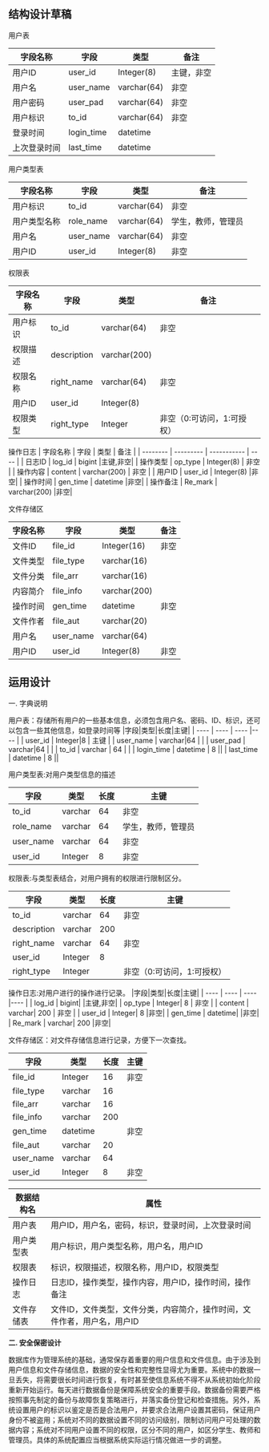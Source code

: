 

结构设计草稿
---

用户表

|字段名称|字段|类型|备注|
| ---- | ---- | ---- | ---- |
| 用户ID | user_id | Integer(8) | 主键，非空 |
| 用户名 | user_name | varchar(64) | 非空 |
| 用户密码 | user_pad | varchar(64) | 非空 |
| 用户标识 | to_id | varchar(64) | 非空       |
| 登录时间 | login_time | datetime |            |
| 上次登录时间 | last_time | datetime |  |





用户类型表

| 字段名称 | 字段      | 类型        | 备注 |
| -------- | --------- | ----------- | ---- |
| 用户标识 | to_id     | varchar(64) | 非空 |
| 用户类型名称 | role_name | varchar(64) | 学生，教师，管理员 |
| 用户名 | user_name | varchar(64) | 非空 |
| 用户ID | user_id | Integer(8) | 非空 |



权限表

| 字段名称 | 字段      | 类型        | 备注 |
| -------- | --------- | ----------- | ---- |
| 用户标识 | to_id     | varchar(64) | 非空 |
| 权限描述| description | varchar(200) ||
| 权限名称| right_name | varchar(64) |非空|
| 用户ID | user_id | Integer(8) ||
| 权限类型 | right_type | Integer | 非空（0:可访问，1:可授权） |



操作日志
| 字段名称 | 字段      | 类型        | 备注 |
| -------- | --------- | ----------- | ---- |
| 日志ID | log_id | bigint |主键,非空|
| 操作类型 | op_type | Integer(8) | 非空      |
| 操作内容 | content | varchar(200) | 非空      |
| 用户ID | user_id  | Integer(8)   |非空|
| 操作时间 | gen_time | datetime |非空|
| 操作备注 | Re_mark | varchar(200) |非空|



文件存储区

| 字段名称 | 字段      | 类型        | 备注 |
| -------- | --------- | ----------- | ---- |
| 文件ID | file_id | Integer(16) |非空|
| 文件类型 | file_type | varchar(16) |      |
| 文件分类 | file_arr | varchar(16) ||
| 内容简介 | file_info | varchar(200) ||
| 操作时间 | gen_time  | datetime     |非空|
| 文件作者 | file_aut  | varchar(20) ||
| 用户名   | user_name | varchar(64)  ||
| 用户ID | user_id | Integer(8) |非空|







运用设计
---




一. 字典说明

用户表：存储所有用户的一些基本信息，必须包含用户名、密码、ID、标识，还可以包含一些其他信息，如登录时间等
|字段|类型|长度|主键|
| ---- | ---- | ---- |---- |
| user_id | Integer|8 | 主键 |
| user_name | varchar|64 |  |
| user_pad | varchar|64 |  |
| to_id | varchar | 64   |        |
| login_time | datetime | 8 ||
| last_time | datetime | 8 ||


用户类型表:对用户类型信息的描述

|字段|类型|长度|主键|
| ---- | ---- | ---- |---- |
| to_id     | varchar|64 | 非空 |
| role_name | varchar|64 | 学生，教师，管理员 |
| user_name | varchar|64 | 非空 |
| user_id | Integer|8 | 非空 |

权限表:与类型表结合，对用户拥有的权限进行限制区分。

|字段|类型|长度|主键|
| ---- | ---- | ---- |---- |
| to_id     | varchar|64 | 非空 |
| description | varchar|200 ||
| right_name | varchar|64 |非空|
| user_id | Integer|8 ||
| right_type | Integer |  |非空（0:可访问，1:可授权）|

操作日志:对用户进行的操作进行记录。
|字段|类型|长度|主键|
| ---- | ---- | ---- |---- |
| log_id | bigint|  |主键,非空|
| op_type | Integer| 8 | 非空      |
| content | varchar| 200 | 非空      |
| user_id  | Integer| 8   |非空|
| gen_time | datetime|  |非空|
| Re_mark | varchar| 200 |非空|


文件存储区：对文件存储信息进行记录，方便下一次查找。

|字段|类型|长度|主键|
| ---- | ---- | ---- |---- |
| file_id | Integer|16 |非空|
| file_type | varchar|16 |      |
| file_arr | varchar|16 ||
| file_info | varchar|200 ||
| gen_time  | datetime|     |非空|
| file_aut  | varchar|20 ||
| user_name | varchar|64  ||
| user_id | Integer|8 |非空|






|数据结构名|属性|
| ---- |---- |
| 用户表 | 用户ID，用户名，密码，标识，登录时间，上次登录时间 |
| 用户类型表 | 用户标识，用户类型名称，用户名，用户ID |
| 权限表 | 标识，权限描述，权限名称，用户ID，权限类型 |
| 操作日志 | 日志ID，操作类型，操作内容，用户ID，操作时间，操作备注 |
| 文件存储表 | 文件ID，文件类型，文件分类，内容简介，操作时间，文件作者，用户名，用户ID |





**二. 安全保密设计**

  数据库作为管理系统的基础，通常保存着重要的用户信息和文件信息。由于涉及到用户信息和文件存储信息，数据的安全性和完整性显得尤为重要。系统中的数据一旦丢失，将需要很长时间进行恢复，有时甚至使信息系统不得不从系统初始化阶段重新开始运行。每天进行数据备份是保障系统安全的重要手段。数据备份需要严格按照事先制定的备份与故障恢复策略进行，并落实备份登记和检查措施。另外，系统设置用户的标识以鉴定是否是合法用户，并要求合法用户设置其密码，保证用户身份不被盗用；系统对不同的数据设置不同的访问级别，限制访问用户可处理的数据内容；系统对不同用户设置不同的权限，区分不同的用户，如区分学生、教师和管理员。具体的系统配置应当根据系统实际运行情况做进一步的调整。

